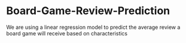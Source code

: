 # Board-Game-Review-Prediction
We are using a linear regression model to predict the average review a board game will receive based on characteristics
